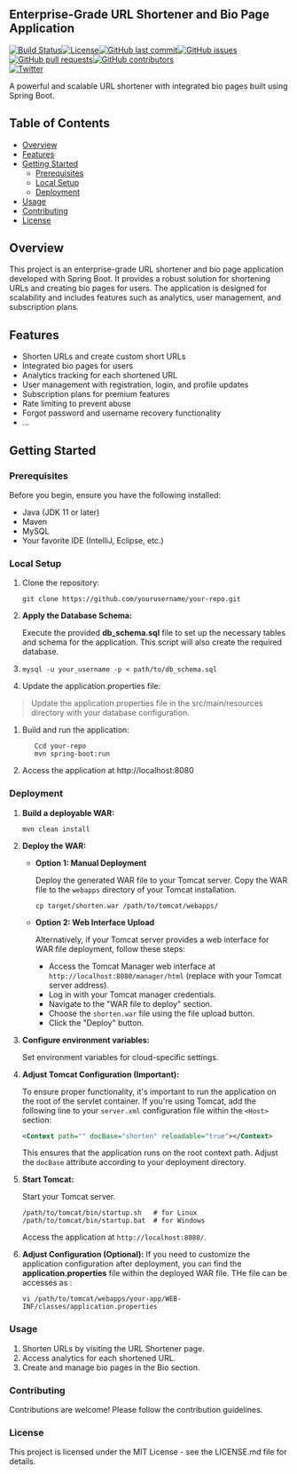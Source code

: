 ## Enterprise-Grade URL Shortener and Bio Page Application

[![Build Status](https://travis-ci.org/yourusername/your-repo.svg?branch=main)](https://travis-ci.org/yourusername/your-repo)[![License](https://img.shields.io/badge/license-MIT-blue.svg)](LICENSE.md)[![GitHub last commit](https://img.shields.io/github/last-commit/yourusername/your-repo.svg)](https://github.com/yourusername/your-repo/commits/main)[![GitHub issues](https://img.shields.io/github/issues/yourusername/your-repo.svg)](https://github.com/yourusername/your-repo/issues)[![GitHub pull requests](https://img.shields.io/github/issues-pr/yourusername/your-repo.svg)](https://github.com/yourusername/your-repo/pulls)[![GitHub contributors](https://img.shields.io/github/contributors/yourusername/your-repo.svg)](https://github.com/yourusername/your-repo/graphs/contributors)  
[![Twitter](https://img.shields.io/twitter/url/https/github.com/yourusername/your-repo.svg?style=social)](https://twitter.com/intent/tweet?url=https%3A%2F%2Fgithub.com%2Fyourusername%2Fyour-repo&text=Check%20out%20this%20awesome%20URL%20Shortener%20and%20Bio%20Page%20Application&via=yourtwitterhandle)

A powerful and scalable URL shortener with integrated bio pages built using Spring Boot.

## Table of Contents

*   [Overview](#overview)
*   [Features](#features)
*   [Getting Started](#getting-started)
    *   [Prerequisites](#prerequisites)
    *   [Local Setup](#local-setup)
    *   [Deployment](#deployment)
*   [Usage](#usage)
*   [Contributing](#contributing)
*   [License](#license)

## Overview

This project is an enterprise-grade URL shortener and bio page application developed with Spring Boot. It provides a robust solution for shortening URLs and creating bio pages for users. The application is designed for scalability and includes features such as analytics, user management, and subscription plans.

## Features

*   Shorten URLs and create custom short URLs
*   Integrated bio pages for users
*   Analytics tracking for each shortened URL
*   User management with registration, login, and profile updates
*   Subscription plans for premium features
*   Rate limiting to prevent abuse
*   Forgot password and username recovery functionality
*   ...

## Getting Started

### Prerequisites

Before you begin, ensure you have the following installed:

*   Java (JDK 11 or later)
*   Maven
*   MySQL
*   Your favorite IDE (IntelliJ, Eclipse, etc.)

### Local Setup

1.  Clone the repository:
    
    ```plaintext
    git clone https://github.com/yourusername/your-repo.git
    ```
    
2.  **Apply the Database Schema:**
    
    Execute the provided **db\_schema.sql** file to set up the necessary tables and schema for the application. This script will also create the required database.
    
3.  ```plaintext
    mysql -u your_username -p < path/to/db_schema.sql
    ```
    
4.  Update the application.properties file:

> Update the application.properties file in the src/main/resources directory with your database configuration.

1.  Build and run the application:
    
    ```plaintext
       Ccd your-repo
       mvn spring-boot:run
    ```
    
2.  Access the application at http://localhost:8080

### Deployment

1.  **Build a deployable WAR:**
    
    ```plaintext
    mvn clean install
    ```
    
2.  **Deploy the WAR:**
    *   **Option 1: Manual Deployment**
        
        Deploy the generated WAR file to your Tomcat server. Copy the WAR file to the `webapps` directory of your Tomcat installation.
        
        ```plaintext
        cp target/shorten.war /path/to/tomcat/webapps/
        ```
        
    *   **Option 2: Web Interface Upload**
        
        Alternatively, if your Tomcat server provides a web interface for WAR file deployment, follow these steps:
        
        *   Access the Tomcat Manager web interface at `http://localhost:8080/manager/html` (replace with your Tomcat server address).
        *   Log in with your Tomcat manager credentials.
        *   Navigate to the "WAR file to deploy" section.
        *   Choose the `shorten.war` file using the file upload button.
        *   Click the "Deploy" button.
3.  **Configure environment variables:**
    
    Set environment variables for cloud-specific settings.
    
4.  **Adjust Tomcat Configuration (Important):**
    
    To ensure proper functionality, it's important to run the application on the root of the servlet container. If you're using Tomcat, add the following line to your `server.xml` configuration file within the `<Host>` section:
    
    ```xml
    <Context path="" docBase="shorten" reloadable="true"></Context>
    ```
    
    This ensures that the application runs on the root context path. Adjust the `docBase` attribute according to your deployment directory.
    
5.  **Start Tomcat:**
    
    Start your Tomcat server.
    
    ```plaintext
    /path/to/tomcat/bin/startup.sh   # for Linux
    /path/to/tomcat/bin/startup.bat  # for Windows
    ```
    
    Access the application at `http://localhost:8080/`.
    
6.  **Adjust Configuration (Optional):** If you need to customize the application configuration after deployment, you can find the **application.properties** file within the deployed WAR file. THe file can be accesses as :
    
    ```plaintext
    vi /path/to/tomcat/webapps/your-app/WEB-INF/classes/application.properties
    ```
    

### Usage

1.  Shorten URLs by visiting the URL Shortener page.
2.  Access analytics for each shortened URL.
3.  Create and manage bio pages in the Bio section.

### Contributing

Contributions are welcome! Please follow the contribution guidelines.

### License

This project is licensed under the MIT License - see the LICENSE.md file for details.
